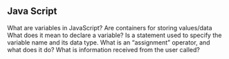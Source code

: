 ## Java Script

What are variables in JavaScript?
Are containers for storing values/data
What does it mean to declare a variable?
Is a statement used to specify the variable name and its data type.
What is an “assignment” operator, and what does it do?
What is information received from the user called?
